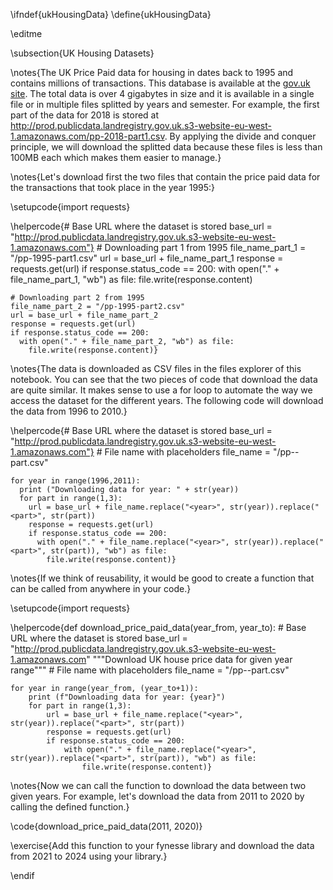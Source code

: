 \ifndef{ukHousingData}
\define{ukHousingData}

\editme

\subsection{UK Housing Datasets}

\notes{The UK Price Paid data for housing in dates back to 1995 and contains millions of transactions. This database is available at the [gov.uk site](https://www.gov.uk/government/statistical-data-sets/price-paid-data-downloads). The total data is over 4 gigabytes in size and it is available in a single file or in multiple files splitted by years and semester. For example, the first part of the data for 2018 is stored at <http://prod.publicdata.landregistry.gov.uk.s3-website-eu-west-1.amazonaws.com/pp-2018-part1.csv>. By applying the divide and conquer principle, we will download the splitted data because these files is less than 100MB each which makes them easier to manage.}

\notes{Let's download first the two files that contain the price paid data for the transactions that took place in the year 1995:}

\setupcode{import requests}

\helpercode{# Base URL where the dataset is stored 
    base_url = "http://prod.publicdata.landregistry.gov.uk.s3-website-eu-west-1.amazonaws.com"}
    # Downloading part 1 from 1995
    file_name_part_1 = "/pp-1995-part1.csv"
    url = base_url + file_name_part_1
    response = requests.get(url)
    if response.status_code == 200:
      with open("." + file_name_part_1, "wb") as file:
        file.write(response.content)

    # Downloading part 2 from 1995
    file_name_part_2 = "/pp-1995-part2.csv"
    url = base_url + file_name_part_2
    response = requests.get(url)
    if response.status_code == 200:
      with open("." + file_name_part_2, "wb") as file:
        file.write(response.content)}

\notes{The data is downloaded as CSV files in the files explorer of this notebook. You can see that the two pieces of code that download the data are quite similar. It makes sense to use a for loop to automate the way we access the dataset for the different years. The following code will download the data from 1996 to 2010.}

\helpercode{# Base URL where the dataset is stored 
    base_url = "http://prod.publicdata.landregistry.gov.uk.s3-website-eu-west-1.amazonaws.com"}
    # File name with placeholders
    file_name = "/pp-<year>-part<part>.csv"

    for year in range(1996,2011):
      print ("Downloading data for year: " + str(year))
      for part in range(1,3):
        url = base_url + file_name.replace("<year>", str(year)).replace("<part>", str(part))
        response = requests.get(url)
        if response.status_code == 200:
          with open("." + file_name.replace("<year>", str(year)).replace("<part>", str(part)), "wb") as file:
            file.write(response.content)}

\notes{If we think of reusability, it would be good to create a function that can be called from anywhere in your code.}

\setupcode{import requests}

\helpercode{def download_price_paid_data(year_from, year_to):
    # Base URL where the dataset is stored 
    base_url = "http://prod.publicdata.landregistry.gov.uk.s3-website-eu-west-1.amazonaws.com"
    """Download UK house price data for given year range"""
    # File name with placeholders
    file_name = "/pp-<year>-part<part>.csv"
    
    for year in range(year_from, (year_to+1)):
        print (f"Downloading data for year: {year}")
        for part in range(1,3):
            url = base_url + file_name.replace("<year>", str(year)).replace("<part>", str(part))
            response = requests.get(url)
            if response.status_code == 200:
                with open("." + file_name.replace("<year>", str(year)).replace("<part>", str(part)), "wb") as file:
                    file.write(response.content)}

\notes{Now we can call the function to download the data between two given years. For example, let's download the data from 2011 to 2020 by calling the defined function.}

\code{download_price_paid_data(2011, 2020)}

\exercise{Add this function to your fynesse library and download the data from 2021 to 2024 using your library.}

\endif
